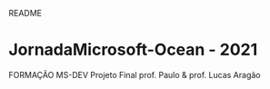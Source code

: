 README
# JornadaMicrosoft-Ocean - 2021

FORMAÇÃO MS-DEV
Projeto Final
prof. Paulo & prof. Lucas Aragão
